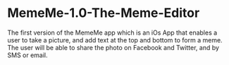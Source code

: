 # MemeMe-1.0-The-Meme-Editor
The first version of the MemeMe app which is an iOs App that enables a user to take a picture, and add text at the top and bottom to form a meme. The user will be able to share the photo on Facebook and Twitter, and by SMS or email.
